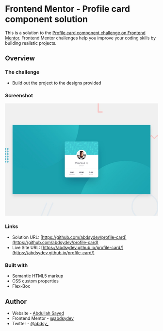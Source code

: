 # Frontend Mentor - Profile card component solution

This is a solution to the [Profile card component challenge on Frontend Mentor](https://www.frontendmentor.io/challenges/profile-card-component-cfArpWshJ). Frontend Mentor challenges help you improve your coding skills by building realistic projects. 

## Overview

### The challenge

- Build out the project to the designs provided

### Screenshot

![](./assets/design/desktop-preview.jpg)

### Links

- Solution URL: [https://github.com/abdsydev/profile-card](https://github.com/abdsydev/profile-card)
- Live Site URL: [https://abdsydev.github.io/profile-card/](https://abdsydev.github.io/profile-card/)

### Built with

- Semantic HTML5 markup
- CSS custom properties
- Flex-Box

## Author

- Website - [Abdullah Sayed](https://abdsy.netlify.app/)
- Frontend Mentor - [@abdsydev](https://www.frontendmentor.io/profile/abdsydev)
- Twitter - [@abdsy_](https://twitter.com/abdsy_)
